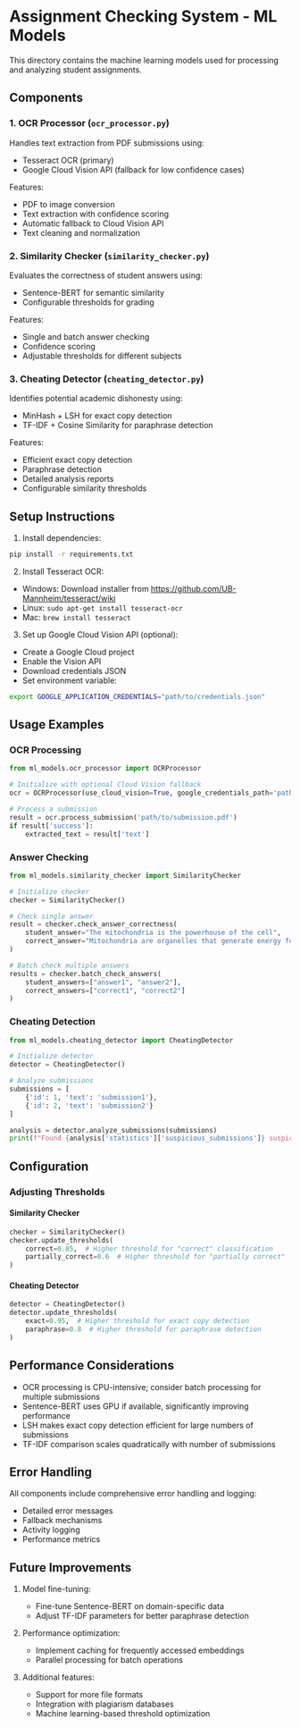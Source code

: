 # Assignment Checking System - ML Models

This directory contains the machine learning models used for processing and analyzing student assignments.

## Components

### 1. OCR Processor (`ocr_processor.py`)
Handles text extraction from PDF submissions using:
- Tesseract OCR (primary)
- Google Cloud Vision API (fallback for low confidence cases)

Features:
- PDF to image conversion
- Text extraction with confidence scoring
- Automatic fallback to Cloud Vision API
- Text cleaning and normalization

### 2. Similarity Checker (`similarity_checker.py`)
Evaluates the correctness of student answers using:
- Sentence-BERT for semantic similarity
- Configurable thresholds for grading

Features:
- Single and batch answer checking
- Confidence scoring
- Adjustable thresholds for different subjects

### 3. Cheating Detector (`cheating_detector.py`)
Identifies potential academic dishonesty using:
- MinHash + LSH for exact copy detection
- TF-IDF + Cosine Similarity for paraphrase detection

Features:
- Efficient exact copy detection
- Paraphrase detection
- Detailed analysis reports
- Configurable similarity thresholds

## Setup Instructions

1. Install dependencies:
```bash
pip install -r requirements.txt
```

2. Install Tesseract OCR:
- Windows: Download installer from https://github.com/UB-Mannheim/tesseract/wiki
- Linux: `sudo apt-get install tesseract-ocr`
- Mac: `brew install tesseract`

3. Set up Google Cloud Vision API (optional):
- Create a Google Cloud project
- Enable the Vision API
- Download credentials JSON
- Set environment variable:
```bash
export GOOGLE_APPLICATION_CREDENTIALS="path/to/credentials.json"
```

## Usage Examples

### OCR Processing
```python
from ml_models.ocr_processor import OCRProcessor

# Initialize with optional Cloud Vision fallback
ocr = OCRProcessor(use_cloud_vision=True, google_credentials_path='path/to/credentials.json')

# Process a submission
result = ocr.process_submission('path/to/submission.pdf')
if result['success']:
    extracted_text = result['text']
```

### Answer Checking
```python
from ml_models.similarity_checker import SimilarityChecker

# Initialize checker
checker = SimilarityChecker()

# Check single answer
result = checker.check_answer_correctness(
    student_answer="The mitochondria is the powerhouse of the cell",
    correct_answer="Mitochondria are organelles that generate energy for cells"
)

# Batch check multiple answers
results = checker.batch_check_answers(
    student_answers=["answer1", "answer2"],
    correct_answers=["correct1", "correct2"]
)
```

### Cheating Detection
```python
from ml_models.cheating_detector import CheatingDetector

# Initialize detector
detector = CheatingDetector()

# Analyze submissions
submissions = [
    {'id': 1, 'text': 'submission1'},
    {'id': 2, 'text': 'submission2'}
]

analysis = detector.analyze_submissions(submissions)
print(f"Found {analysis['statistics']['suspicious_submissions']} suspicious submissions")
```

## Configuration

### Adjusting Thresholds

#### Similarity Checker
```python
checker = SimilarityChecker()
checker.update_thresholds(
    correct=0.85,  # Higher threshold for "correct" classification
    partially_correct=0.6  # Higher threshold for "partially correct"
)
```

#### Cheating Detector
```python
detector = CheatingDetector()
detector.update_thresholds(
    exact=0.95,  # Higher threshold for exact copy detection
    paraphrase=0.8  # Higher threshold for paraphrase detection
)
```

## Performance Considerations

- OCR processing is CPU-intensive; consider batch processing for multiple submissions
- Sentence-BERT uses GPU if available, significantly improving performance
- LSH makes exact copy detection efficient for large numbers of submissions
- TF-IDF comparison scales quadratically with number of submissions

## Error Handling

All components include comprehensive error handling and logging:
- Detailed error messages
- Fallback mechanisms
- Activity logging
- Performance metrics

## Future Improvements

1. Model fine-tuning:
   - Fine-tune Sentence-BERT on domain-specific data
   - Adjust TF-IDF parameters for better paraphrase detection

2. Performance optimization:
   - Implement caching for frequently accessed embeddings
   - Parallel processing for batch operations

3. Additional features:
   - Support for more file formats
   - Integration with plagiarism databases
   - Machine learning-based threshold optimization 
